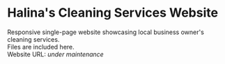 # Halina's Cleaning Services Website
Responsive single-page website showcasing local business owner's cleaning services. <br>
Files are included here. <br>
Website URL: *under maintenance*

